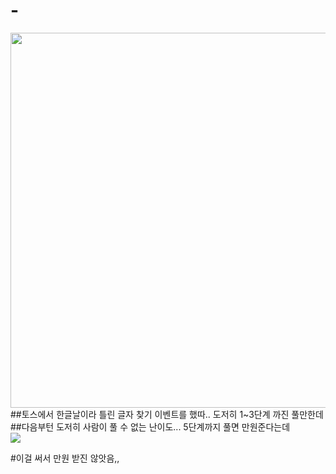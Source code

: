 # -
<img src="https://img1.daumcdn.net/thumb/R1280x0/?scode=mtistory2&fname=https%3A%2F%2Fblog.kakaocdn.net%2Fdn%2FcD5Swt%2FbtsJYdu6wEY%2Fmw5WRbgf5cKeetizSS33Mk%2Fimg.jpg" height="600"/>
<br>
##토스에서 한글날이라 틀린 글자 찾기 이벤트를 했따.. 도저히 1~3단계 까진 풀만한데 <br>
##다음부턴 도저히 사람이 풀 수 없는 난이도... 5단계까지 풀면 만원준다는데
<br>
<img src="https://blog.kakaocdn.net/dn/btUrD9/btsJX8ACWDy/3z5lgEHci9OvYBSSmyDap1/img.webp" />

#이걸 써서 만원 받진 않앗음,,
